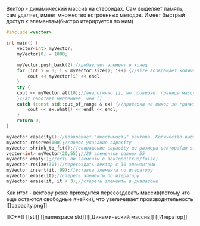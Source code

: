 Вектор - динамический массив на стероидах. Сам выделяет память, сам удаляет, имеет множество встроенных методов. Имеет быстрый доступ к элементам(быстро итерируется по ним)

```c++
#include <vector>

int main() {
	vector<int> myVector;
	myVector[0] = 1000;
	
	myVector.push_back(2);//добавляет элемент в конец
	for (int i = 0; i < myVector.size(); i++) {//size возвращает количество элементов в векторе
		cout << myVector[i] << endl;
	}
	try {
	cout << myVector.at(10);//аналогично [], но проверяет границы массива
	}//at работает медленнее, чем []
	catch (const std::out_of_range & ex) {//проверка на выход за границы массива
		cout << ex.what() << endl << endl;
	}
	return 0;
}
```

```c++
myVector.capacity();//возвращает "вместимость" вектора. Количество выделенных ячеек памяти на данный момент. Больше, чем size на определенный коэффициент
myVector.reserve(100);//явное указание capacity
myVector.shrink_to_fit();//сокращение capacity до размера вектора(до size)
vector<int> myVector(20,55);//20 элементов равных 55
myVector.empty();//есть ли элементы в векторе(true/false)
myVector.resize(30);//пересоздать вектор с 30 элементами
myVector.insert(it, 99);//вставка элемента по итератору
myVector.erase(it);//стереть элементы по итератору
myVector.erase(it, it + 3);//стереть элементы в диапазоне
```
Как итог - вектору реже приходится пересоздавать массив(потому что еще остаются свободные ячейки), что увеличивает производительность
![[capacity.png]]

[[C++]] [[stl]] [[namespace std]] [[Динамический массив]] [[Итератор]]